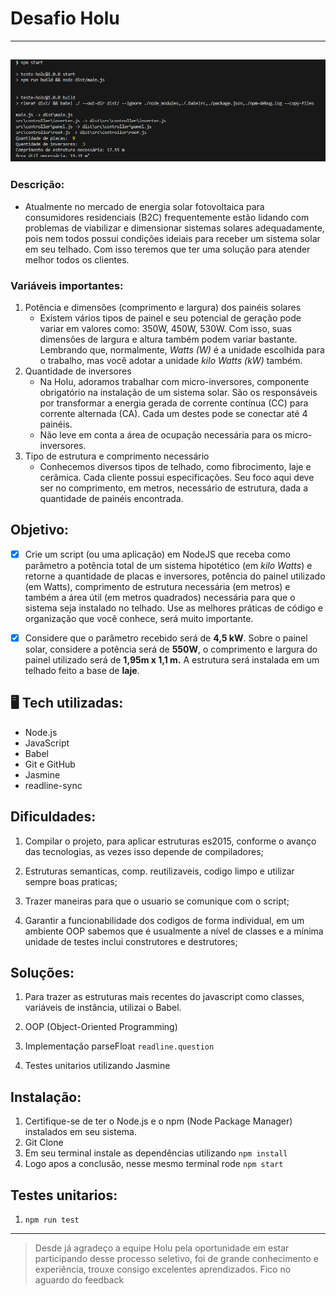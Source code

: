 # Desafio Holu
---
![imagem do terminal](./src/assets/Readme.png)
---
### Descrição:

- Atualmente no mercado de energia solar fotovoltaica para consumidores residenciais (B2C) frequentemente estão lidando com problemas de viabilizar e dimensionar sistemas solares adequadamente, pois nem todos possui condições ideiais para receber um sistema solar em seu telhado. Com isso teremos que ter uma solução para atender melhor todos os clientes. 

### Variáveis importantes: 

1. Potência e dimensões (comprimento e largura) dos painéis solares
    - Existem vários tipos de painel e seu potencial de geração pode variar em valores como: 350W, 450W, 530W. Com isso, suas dimensões de largura e altura também podem variar bastante. Lembrando que, normalmente, *Watts (W)* é a unidade escolhida para o trabalho, mas você adotar a unidade *kilo Watts (kW)* também.
2. Quantidade de inversores
    - Na Holu, adoramos trabalhar com micro-inversores, componente obrigatório na instalação de um sistema solar. São os responsáveis por transformar a energia gerada de corrente contínua (CC) para corrente alternada (CA). Cada um destes pode se conectar até 4 painéis.
    - Não leve em conta a área de ocupação necessária para os micro-inversores.
3. Tipo de estrutura e comprimento necessário
    - Conhecemos diversos tipos de telhado, como fibrocimento, laje e cerâmica. Cada cliente possui especificações. Seu foco aqui deve ser no comprimento, em metros,  necessário de estrutura, dada a quantidade de painéis encontrada. 

## Objetivo: 

- [x] Crie um script (ou uma aplicação) em NodeJS que receba como parâmetro a potência total de um sistema hipotético (em *kilo Watts*) e retorne a quantidade de placas e inversores, potência do painel utilizado (em Watts), comprimento de estrutura necessária (em metros) e também a área útil (em metros quadrados) necessária para que o sistema seja instalado no telhado. Use as melhores práticas de código e organização que você conhece, será muito importante.

- [x] Considere que o parâmetro recebido será de **4,5 kW**. Sobre o painel solar, considere a potência será de **550W**, o comprimento e largura do painel utilizado será de **1,95m x 1,1 m.** A estrutura será instalada em um telhado feito a base de **laje**.


## 🖥 Tech utilizadas: 

- Node.js
- JavaScript
- Babel
- Git e GitHub
- Jasmine
- readline-sync

## Dificuldades:

1. Compilar o projeto, para aplicar estruturas es2015, conforme o avanço das tecnologias, as vezes isso depende de compiladores;

2. Estruturas semanticas, comp. reutilizaveis, codigo limpo e utilizar sempre boas praticas;

3. Trazer maneiras para que o usuario se comunique com o script;

4. Garantir a funcionabilidade dos codigos de forma individual, em um ambiente OOP sabemos que é usualmente a nível de classes e a mínima unidade de testes inclui construtores e destrutores;

## Soluções: 

1. Para trazer as estruturas mais recentes do javascript como classes, variáveis de instância, utilizai o Babel.

2. OOP (Object-Oriented Programming)

3. Implementação parseFloat `readline.question`

4. Testes unitarios utilizando Jasmine

## Instalação:

1. Certifique-se de ter o Node.js e o npm (Node Package Manager) instalados em seu sistema.
2. Git Clone 
2. Em seu terminal instale as dependências utilizando `npm install`
3. Logo apos a conclusão, nesse mesmo terminal rode `npm start`

## Testes unitarios:

1. `npm run test`

---
> Desde já agradeço a equipe Holu pela oportunidade em estar participando desse processo seletivo, foi de grande conhecimento e experiência, trouxe consigo excelentes aprendizados. Fico no aguardo do feedback 

